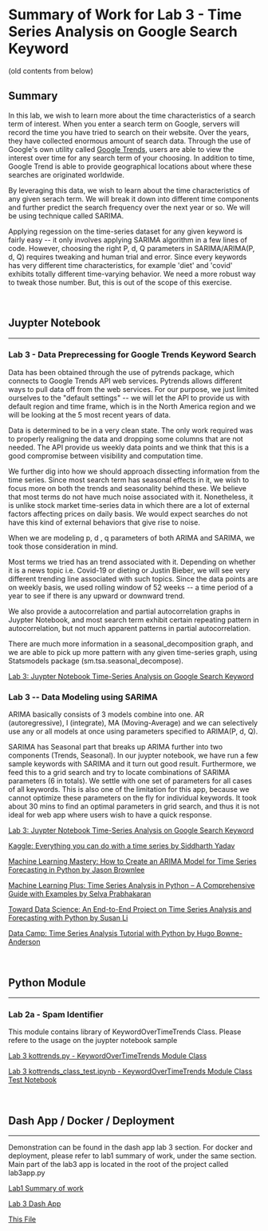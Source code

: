 # Summary of Work for Lab 3 - Time Series Analysis on Google Search Keyword

(old contents from below)

## Summary

In this lab, we wish to learn more about the time characteristics of a search term of interest. When you enter a search term on Google, servers will record the time you have tried to search on their website. Over the years, they have collected enormous amount of search data. Through the use of Google's own utility called [Google Trends](https://trends.google.com/trends/?geo=US), users are able to view the interest over time for any search term of your choosing. In addition to time, Google Trend is able to provide geographical locations about where these searches are originated worldwide.

By leveraging this data, we wish to learn about the time characteristics of any given serach term. We will break it down into different time components and further predict the search frequency over the next year or so. We will be using technique called SARIMA.

Applying regession on the time-series dataset for any given keyword is fairly easy -- it only involves applying SARIMA algorithm in a few lines of code. However, choosing the right P, d, Q parameters in SARIMA/ARIMA(P, d, Q) requires tweaking and human trial and error. Since every keywords has very different time characteristics, for example 'diet' and 'covid' exhibits totally different time-varying behavior. We need a more robust way to tweak those number. But, this is out of the scope of this exercise.

<br />

## Juypter Notebook

---

### Lab 3 - Data Preprecessing for Google Trends Keyword Search

Data has been obtained through the use of pytrends package, which connects to Google Trends API web services. Pytrends allows different ways to pull data off from the web services. For our purpose, we just limited ourselves to the "default settings" -- we will let the API to provide us with default region and time frame, which is in the North America region and we will be looking at the 5 most recent years of data. 

Data is determined to be in a very clean state. The only work required was to properly realigning the data and dropping some columns that are not needed. The API provide us weekly data points and we think that this is a good compromise between visibility and computation time. 

We further dig into how we should approach dissecting information from the time series. Since most search term has seasonal effects in it, we wish to focus more on both the trends and seasonality behind these. We believe that most terms do not have much noise associated with it. Nonetheless, it is unlike stock market time-series data in which there are a lot of external factors affecting prices on daily basis. We would expect searches do not have this kind of external behaviors that give rise to noise.

When we are modeling p, d , q parameters of both ARIMA and SARIMA, we took those consideration in mind.

Most terms we tried has an trend associated with it. Depending on whether it is a news topic i.e. Covid-19 or dieting or Justin Bieber, we will see very different trending line associated with such topics. Since the data points are on weekly basis, we used rolling window  of 52 weeks -- a time period of a year to see if there is any upward or downward trend.

We also provide a autocorrelation and partial autocorrelation graphs in Juypter Notebook, and most search term exhibit certain repeating pattern in autocorrelation, but not much apparent patterns in partial autocorrelation.

There are much more information in a seasonal_decomposition graph, and we are able to pick up more pattern with any given time-series graph, using Statsmodels package (sm.tsa.seasonal_decompose).

[Lab 3: Juypter Notebook Time-Series Analysis on Google Search Keyword](time_series.ipynb)

### Lab 3 -- Data Modeling using SARIMA

ARIMA basically consists of 3 models combine into one. AR (autoregressive), I (integrate), MA (Moving-Average) and we can selectively use any or all models at once using parameters specified to ARIMA(P, d, Q).

SARIMA has Seasonal part that breaks up ARIMA further into two components (Trends, Seasonal). In our juypter notebook, we have run a few sample keywords with SARIMA and it turn out good result. Furthermore, we feed this to a grid search and try to locate combinations of SARIMA parameters (6 in totals). We settle with one set of parameters for all cases of all keywords. This is also one of the limitation for this app, because we cannot optimize these parameters on the fly for individual keywords. It took about 30 mins to find an optimal parameters in grid search, and thus it is not ideal for web app where users wish to have a quick response.

[Lab 3: Juypter Notebook Time-Series Analysis on Google Search Keyword](time_series.ipynb)

[Kaggle: Everything you can do with a time series by Siddharth Yadav](https://www.kaggle.com/thebrownviking20/everything-you-can-do-with-a-time-series#3.-Time-series-decomposition-and-Random-walks)

[Machine Learning Mastery: How to Create an ARIMA Model for Time Series Forecasting in Python by Jason Brownlee](https://machinelearningmastery.com/arima-for-time-series-forecasting-with-python/)

[Machine Learning Plus: Time Series Analysis in Python – A Comprehensive Guide with Examples by Selva Prabhakaran](https://www.machinelearningplus.com/time-series/time-series-analysis-python/)

[Toward Data Science: An End-to-End Project on Time Series Analysis and Forecasting with Python by Susan Li](https://towardsdatascience.com/an-end-to-end-project-on-time-series-analysis-and-forecasting-with-python-4835e6bf050b)

[Data Camp: Time Series Analysis Tutorial with Python by Hugo Bowne-Anderson](https://www.datacamp.com/community/tutorials/time-series-analysis-tutorial)

<br />

## Python Module

---

### Lab 2a - Spam Identifier

This module contains library of KeywordOverTimeTrends Class. Please refere to the usage on the juypter notebook sample

[Lab 3 kottrends.py - KeywordOverTimeTrends Module Class](kottrends.py)

[Lab 3 kottrends_class_test.ipynb - KeywordOverTimeTrends Module Class Test Notebook](kottrends_class_test.ipynb)

<br />

## Dash App / Docker / Deployment

---

Demonstration can be found in the dash app lab 3 section. For docker and deployment, please refer to lab1 summary of work, under the same section. Main part of the lab3 app is located in the root of the project called lab3app.py

[Lab1 Summary of work](../lab1/summary_of_work_lab1.md)

[Lab 3 Dash App](../lab3app.py)

[This File](summary_of_work_lab3.md)